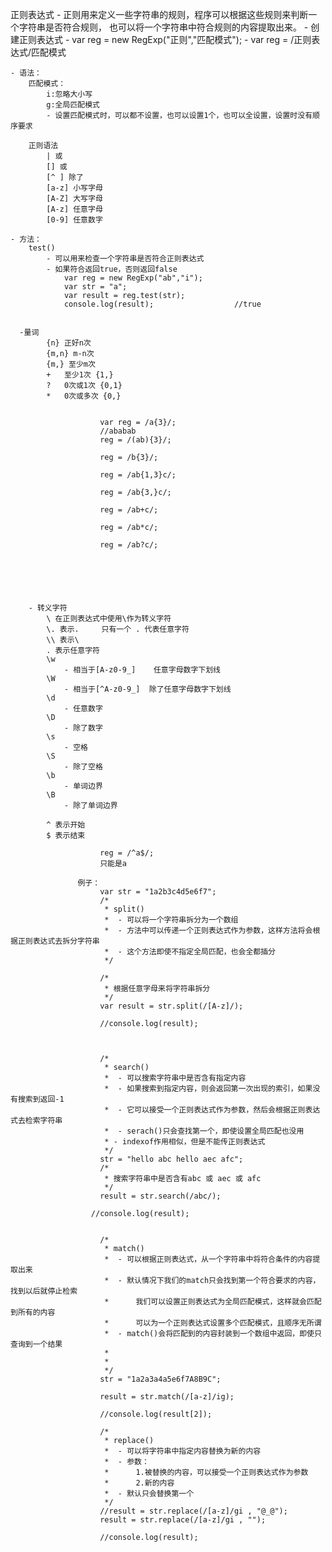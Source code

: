正则表达式
	- 正则用来定义一些字符串的规则，程序可以根据这些规则来判断一个字符串是否符合规则，
		也可以将一个字符串中符合规则的内容提取出来。
	- 创建正则表达式
		- var reg = new RegExp("正则","匹配模式");
		- var reg = /正则表达式/匹配模式
		
	- 语法：
		匹配模式：
			i:忽略大小写
			g:全局匹配模式
			- 设置匹配模式时，可以都不设置，也可以设置1个，也可以全设置，设置时没有顺序要求
			
		正则语法		
			| 或
			[] 或
			[^ ] 除了
			[a-z] 小写字母
			[A-Z] 大写字母
			[A-z] 任意字母
			[0-9] 任意数字
			
	- 方法：
		test()
			- 可以用来检查一个字符串是否符合正则表达式
			- 如果符合返回true，否则返回false
			    var reg = new RegExp("ab","i");
			    var str = "a";
			    var result = reg.test(str);
			    console.log(result);                  //true
			
			
      -量词
			{n} 正好n次
			{m,n} m-n次
			{m,} 至少m次
			+	至少1次 {1,}
			?   0次或1次 {0,1}
			*   0次或多次 {0,}
			
			
			            var reg = /a{3}/;
			            //ababab
			            reg = /(ab){3}/;
			
			            reg = /b{3}/;
			
			            reg = /ab{1,3}c/;
			
			            reg = /ab{3,}c/;
			
			            reg = /ab+c/;
			
			            reg = /ab*c/;
			
			            reg = /ab?c/;			
			
			
			
			
			
			
		- 转义字符
			\ 在正则表达式中使用\作为转义字符
			\. 表示.     只有一个 . 代表任意字符
			\\ 表示\
			. 表示任意字符
			\w
				- 相当于[A-z0-9_]    任意字母数字下划线
			\W
				- 相当于[^A-z0-9_]  除了任意字母数字下划线
			\d
				- 任意数字
			\D
				- 除了数字
			\s
				- 空格
			\S
				- 除了空格
			\b
				- 单词边界
			\B
				- 除了单词边界
				
		    ^ 表示开始
		    $ 表示结束
		
		                reg = /^a$/;
		                只能是a
		
                   例子：
			            var str = "1a2b3c4d5e6f7";
			            /*
			             * split()
			             * 	- 可以将一个字符串拆分为一个数组
			             * 	- 方法中可以传递一个正则表达式作为参数，这样方法将会根据正则表达式去拆分字符串
			             * 	- 这个方法即使不指定全局匹配，也会全都插分
			             */
			
			            /*
			             * 根据任意字母来将字符串拆分
			             */
			            var result = str.split(/[A-z]/);

			            //console.log(result);
			
			
			
			            /*
			             * search()
			             * 	- 可以搜索字符串中是否含有指定内容
			             * 	- 如果搜索到指定内容，则会返回第一次出现的索引，如果没有搜索到返回-1
			             * 	- 它可以接受一个正则表达式作为参数，然后会根据正则表达式去检索字符串
			             * 	- serach()只会查找第一个，即使设置全局匹配也没用
			             * - indexof作用相似，但是不能传正则表达式
			             */
			            str = "hello abc hello aec afc";
			            /*
			             * 搜索字符串中是否含有abc 或 aec 或 afc
			             */
			            result = str.search(/abc/);
			
                      //console.log(result);
			
			
			            /*
			             * match()
			             * 	- 可以根据正则表达式，从一个字符串中将符合条件的内容提取出来
			             * 	- 默认情况下我们的match只会找到第一个符合要求的内容，找到以后就停止检索
			             * 		我们可以设置正则表达式为全局匹配模式，这样就会匹配到所有的内容
			             * 		可以为一个正则表达式设置多个匹配模式，且顺序无所谓
			             * 	- match()会将匹配到的内容封装到一个数组中返回，即使只查询到一个结果
			             * 
			             * 	
			             */
			            str = "1a2a3a4a5e6f7A8B9C";
			
			            result = str.match(/[a-z]/ig);
			
			            //console.log(result[2]);
			
			            /*
			             * replace()
			             * 	- 可以将字符串中指定内容替换为新的内容
			             *  - 参数：
			             * 		1.被替换的内容，可以接受一个正则表达式作为参数
			             * 		2.新的内容
			             *  - 默认只会替换第一个
			             */
			            //result = str.replace(/[a-z]/gi , "@_@");
			            result = str.replace(/[a-z]/gi , "");
			
			            //console.log(result);		
		
		
		
		
		
		
		
		
		
		
		
		
		
		
